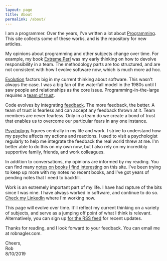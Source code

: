 ```yaml
---
layout: page
title: About
permalink: /about/
---
```


I am a programmer.  Over the years, I've written a lot about
[Programming](https://duckduckgo.com/?q=site:robnagler.com+programming).
This site collects some of these works, and is the repository for new articles.

My opinions about programming and other subjects change over time.
For example, my book
[Extreme Perl](http://www.extremeperl.org) was my early thinking on
how to devolve responsibility in a team.
The methodology parts are too structured, and are not consistent with
how I evolve software now, which is much more ad hoc.

[Evolution](https://duckduckgo.com/?q=site:robnagler.com+evolution)
factors big in my current thinking about software.  This
wasn't always the case.  I was a big fan of the waterfall model in the
1980s until I saw people and relationships as the core issue.
Programming-in-the-large requires a
[team of trust](https://duckduckgo.com/?q=site:robnagler.com+team+trust).

Code evolves by integrating
[feedback](https://duckduckgo.com/?q=site:robnagler.com+feedback).
The more feedback, the better.
A team of trust is fearless and can accept any feedback thrown at it.
Team members are never fearless.  Only in a team do we create a bond
of trust that enables us to overcome our particular fears in any one
instance.

[Psychology](https://duckduckgo.com/?q=site:robnagler.com+psychology)
figures centrally in my life and work.
I strive to understand how my psyche affects my
actions and reactions. I used to visit a psychologist regularly to help me
integrate the feedback the real world threw at me. I'm better able to
do this on my own now, but I also rely on my
incredibly supportive family, friends, and work colleagues.

In addition to conversations, my opinions are informed by my reading.
You can find many
[notes on books I find interesting](https://duckduckgo.com/?q=site:robnagler.com+BookNotes)
on this site. I've been trying to keep up more with my notes no
recent books, and I've got years of pending notes that I need to
backfill.

Work is an extremely important part of my life.  I have had rapture of
the bits since I was nine.  I have always worked in software, and continue
to do so.  [Check my LinkedIn](https://www.linkedin.com/in/robnagler)
where I'm working now.

This page will evolve over time.  It'll reflect my current thinking on
a variety of subjects, and serve as a jumping off point of what I
think is relevant. Alternatively, you can sign up [for the RSS feed](feed.xml)
for recent updates.

Thanks for reading, and I look forward to your feedback. You can email
me at robnagler.com.

Cheers,<br />
Rob<br />
8/10/2019
